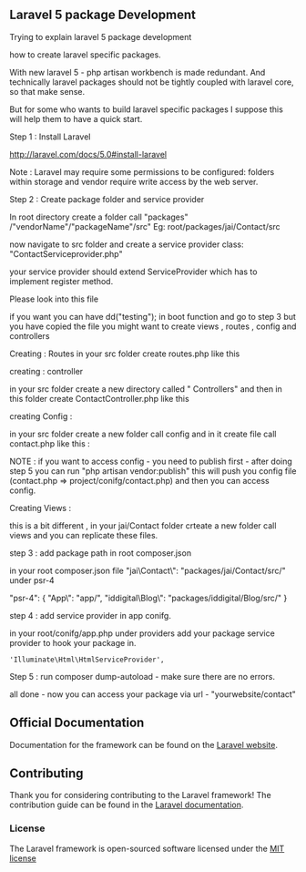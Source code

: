 ## Laravel 5 package Development

Trying to explain laravel 5 package development 
 
 how to create laravel specific packages.
 
 With new laravel 5 - php artisan workbench is made redundant.
 And technically laravel  packages should  not be tightly coupled with laravel core, so that make sense.
 
 But for some who wants to build laravel specific packages  I suppose this will help them to have a quick start.
 
 Step 1 : Install Laravel
 
 http://laravel.com/docs/5.0#install-laravel
 
 Note : Laravel may require some permissions to be configured: folders within storage and vendor require write access by the web server.
 
 Step 2 :  Create package folder and service provider
 
 In root directory create a folder call  "packages" /"vendorName"/"packageName"/src"
 Eg: root/packages/jai/Contact/src
 
 now navigate to src folder and create a service provider class: "ContactServiceprovider.php"
 
  your service provider should extend ServiceProvider which  has to implement register method.
  
  Please look into this file 
  
  if you want  you can have dd("testing");  in boot function and go to step 3 
  but  you have copied the file  you might want to  create views , routes , config   and controllers 
  
  Creating : Routes
  in  your src folder create  routes.php   like this 
  
  creating : controller
  
  in your src folder create a new directory called  " Controllers"  and then in this folder create ContactController.php
  like this 
  
  creating Config :
  
  in your src folder create a new folder call config  and in it create file call contact.php
   like this :
   
   NOTE : if  you want to access config - you need to publish first - after doing  step 5  you can run "php artisan  vendor:publish" this
    will push  you config file (contact.php => project/conifg/contact.php) and then you can access config.
   
   Creating Views :
   
   this is a bit different , 
   in your jai/Contact folder crteate a new folder  call views    and  you can replicate these files.
   

  step 3 : add package path in root composer.json
  
  in your root composer.json  file "jai\\Contact\\": "packages/jai/Contact/src/" under psr-4
  
  
  "psr-4": {
  			"App\\": "app/",
  		  	"iddigital\\Blog\\": "packages/iddigital/Blog/src/"
  		}
  		
step 4 : add service provider  in app conifg.

  in  your root/conifg/app.php   under providers add your package service provider to hook your package in.
  
	'Illuminate\Html\HtmlServiceProvider',
	
Step 5 : run  composer dump-autoload - make sure there are no errors.

all done - now you can access  your package via url - "yourwebsite/contact"

	
## Official Documentation

Documentation for the framework can be found on the [Laravel website](http://laravel.com/docs).

## Contributing

Thank you for considering contributing to the Laravel framework! The contribution guide can be found in the [Laravel documentation](http://laravel.com/docs/contributions).

### License

The Laravel framework is open-sourced software licensed under the [MIT license](http://opensource.org/licenses/MIT)
